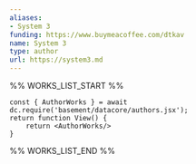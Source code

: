 ```yaml
---
aliases:
- System 3
funding: https://www.buymeacoffee.com/dtkav
name: System 3
type: author
url: https://system3.md
---
```



%% WORKS_LIST_START %%

```datacorejsx
const { AuthorWorks } = await dc.require('basement/datacore/authors.jsx');
return function View() {
    return <AuthorWorks/>
}
```
%% WORKS_LIST_END %%